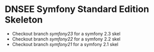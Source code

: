DNSEE Symfony Standard Edition Skeleton
========================

* Checkout branch _symfony23_ for a symfony 2.3 skel
* Checkout branch _symfony22_ for a symfony 2.2 skel
* Checkout branch _symfony21_ for a symfony 2.1 skel
